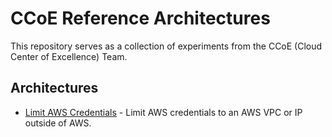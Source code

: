 # CCoE Reference Architectures

This repository serves as a collection of experiments from the CCoE (Cloud Center of Excellence) Team.

## Architectures

* [Limit AWS Credentials](./examples/limit-aws-credentials) - Limit AWS credentials to an AWS VPC or IP outside of AWS.
